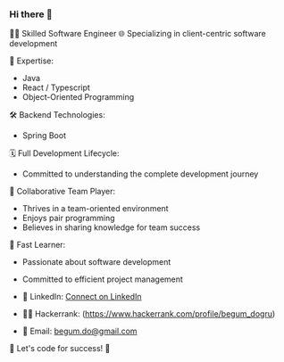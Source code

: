 ### Hi there 👋
👨‍💻 Skilled Software Engineer
🌐 Specializing in client-centric software development

🔧 Expertise:
- Java
- React / Typescript
- Object-Oriented Programming

🛠️ Backend Technologies:
- Spring Boot

🗓️ Full Development Lifecycle:
- Committed to understanding the complete development journey

🤝 Collaborative Team Player:
- Thrives in a team-oriented environment
- Enjoys pair programming
- Believes in sharing knowledge for team success

🚀 Fast Learner:
- Passionate about software development
- Committed to efficient project management
  

- 🔗 LinkedIn: [Connect on LinkedIn](https://www.linkedin.com/in/beg%C3%BCm-do%C4%9Fru-2922a9173/)
- 👨‍💻 Hackerrank: (https://www.hackerrank.com/profile/begum_dogru)
- 📧 Email: begum.do@gmail.com

🌟 Let's code for success! 🚀

